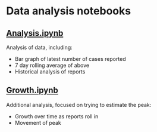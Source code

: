 # Data analysis notebooks

## [Analysis.ipynb](Analysis.ipynb)

Analysis of data, including:

 - Bar graph of latest number of cases reported 
 - 7 day rolling average of above
 - Historical analysis of reports

## [Growth.ipynb](Growth.ipynb)

Additional analysis, focused on trying to estimate the peak:

 - Growth over time as reports roll in
 - Movement of peak
 
